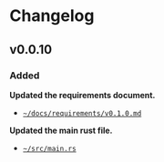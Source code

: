 # Changelog

## v0.0.10

### Added

**Updated the requirements document.**
- [`~/docs/requirements/v0.1.0.md`](https://github.com/CarcajadaArtificial/Myrmex/blob/main/docs/requirements/v0.1.0.md)

**Updated the main rust file.**
- [`~/src/main.rs`](https://github.com/CarcajadaArtificial/Myrmex/blob/main/src/main.rs)